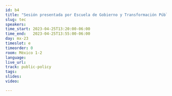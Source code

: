 ```yaml
---
id: b4
title: "Sesión presentada por Escuela de Gobierno y Transformación Pública del Tec de Monterrey"
slug: tec
speakers: 
time_start: 2023-04-25T13:20:00-06:00
time_end:   2023-04-25T13:55:00-06:00
day: mx-23
timeslot: e
timeorder: 0
room: México 1-2
language: 
live_url: 
track: public-policy
tags:
slides: 
video: 

---
```



